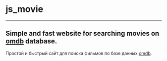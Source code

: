 # js_movie
---
Simple and fast website for searching movies on [omdb](http://www.omdbapi.com/) database.
---
Простой и быстрый сайт для поиска фильмов по базе данных [omdb](http://www.omdbapi.com/).

